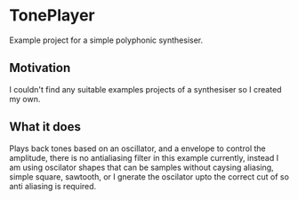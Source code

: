 TonePlayer
=========
Example project for a simple polyphonic synthesiser.

## Motivation
I couldn't  find any suitable examples projects of a synthesiser so I created my own.

## What it does
Plays back tones based on an oscillator, and a envelope to control the amplitude, there is no antialiasing filter in this example currently, instead I am using oscilator shapes that can be samples without caysing aliasing, simple square, sawtooth, or I gnerate the oscilator upto the correct cut of so anti aliasing is required.  
